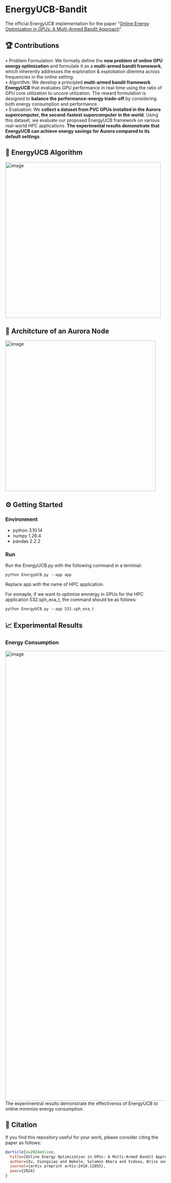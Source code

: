 # EnergyUCB-Bandit
The official EnergyUCB implementation for the paper "[Online Energy Optimization in GPUs: A Multi-Armed Bandit Approach](https://arxiv.org/abs/2410.11855)".

## 🏆 Contributions
• Problem Formulation: We formally define the **new problem of online GPU energy optimization** and formulate it as a **multi-armed bandit framework**, which inherently addresses the exploration \& exploitation dilemma across frequencies in the online setting. <br/>
• Algorithm: We develop a principled **multi-armed bandit framework EnergyUCB** that evaluates GPU performance in real-time using the ratio of GPU core utilization to uncore utilization. The reward formulation is designed to **balance the performance-energy trade-off** by considering both energy consumption and performance. <br/>
• Evaluation: We **collect a dataset from PVC GPUs installed in the Aurora supercomputer, the second-fastest supercomputer in the world**. Using this dataset, we evaluate our proposed EnergyUCB framework on various real-world HPC applications. **The experimental results demonstrate that EnergyUCB can achieve energy savings for Aurora compared to its default settings**. <br/>

## 🔎 EnergyUCB Algorithm
<img width="488" alt="image" src="https://github.com/user-attachments/assets/6f6f2d35-d841-47cf-8ad5-ee53d9ad436e">

## 🤖 Architcture of an Aurora Node
<img width="472" alt="image" src="https://github.com/user-attachments/assets/7b904c5f-2337-47c5-870a-54754e154ec5">

## ⚙️ Getting Started
### Environment
* python             3.10.14
* numpy              1.26.4
* pandas             2.2.2

### Run
Run the EnergyUCB.py with the following command in a terminal:

`python EnergyUCB.py --app app`

Replace app with the name of HPC application.

For exmaple, if we want to optimize emnergy in GPUs for the HPC application 532.sph_exa_t, the command should be as follows:

`python EnergyUCB.py --app 532.sph_exa_t`

## 📈 Experimental Results
### Energy Consumption
<img width="1410" alt="image" src="https://github.com/user-attachments/assets/8301301b-15a0-4d9a-9f6a-51b4d3aa3258">
The experimentral results demonstrate the effectivenss of EnergyUCB to online minimize energy consumption.

## 📝 Citation
If you find this repository useful for your work, please consider citing the paper as follows:

```bibtex
@article{xu2024online,
  title={Online Energy Optimization in GPUs: A Multi-Armed Bandit Approach},
  author={Xu, Xiongxiao and Bekele, Solomon Abera and Videau, Brice and Shu, Kai},
  journal={arXiv preprint arXiv:2410.11855},
  year={2024}
}
```
